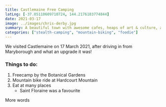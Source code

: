 ```yaml
---
title: Castlemaine Free Camping
latLng: [-37.05110609710724, 144.2176183774844]
date: 2021-03-17
image: ../images/chris-derby.jpg
summary: A beautiful town with awesome cafes, heaps of art & culture, and huge mountain bike trails nearby.
categories: ["stealth-camping", "mountain-biking", "foodie"]
---
```


We visited Castlemaine on 17 March 2021, after driving in from Maryborough and what an upgrade it was!

### Things to do:
1. Freecamp by the Botanical Gardens
2. Mountain bike ride at Hardcourt Mountain
3. Eat at many places
	- Saint Floraine was a favourite


More words